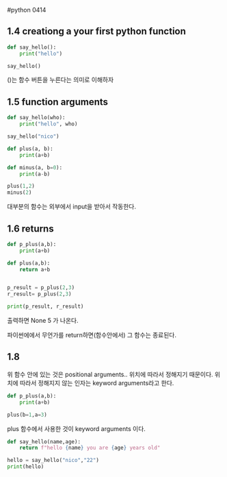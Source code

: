 #python 0414

## 1.4 creationg a your first python function
``` python
def say_hello():
    print("hello")

say_hello()
```
()는 함수 버튼을 누른다는 의미로 이해하자

## 1.5 function arguments
```python
def say_hello(who):
    print("hello", who)

say_hello("nico")
```

```python
def plus(a, b):
    print(a+b)

def minus(a, b=0):
    print(a-b)

plus(1,2)
minus(2)
```
대부분의 함수는 외부에서 input을 받아서 작동한다.

## 1.6 returns
```python
def p_plus(a,b):
    print(a+b)

def plus(a,b):
    return a+b


p_result = p_plus(2,3)
r_result= p_plus(2,3)

print(p_result, r_result)
```
출력하면 None 5 가 나온다.

파이썬에에서 무언가를 return하면(함수안에서) 그 함수는 종료된다.

## 1.8 
위 함수 안에 있는 것은 positional arguments.. 위치에 따라서 정해지기 때문이다.
위치에 따라서 정해지지 않는 인자는 keyword arguments라고 한다.

```python
def p_plus(a,b):
    print(a+b)

plus(b=1,a=3)
```
plus 함수에서 사용한 것이 keyword arguments 이다.

```python
def say_hello(name,age):
    return f"hello {name} you are {age} years old"

hello = say_hello("nico","22")
print(hello)
```





